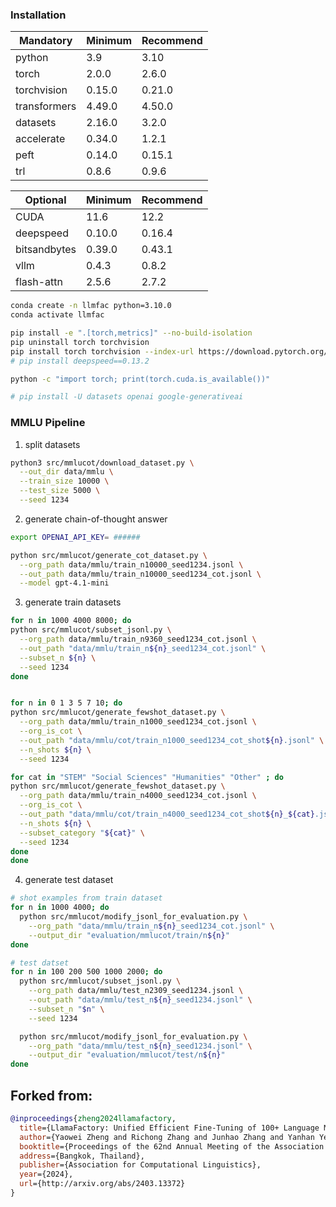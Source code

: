 
### Installation

| Mandatory    | Minimum | Recommend |
| ------------ | ------- | --------- |
| python       | 3.9     | 3.10      |
| torch        | 2.0.0   | 2.6.0     |
| torchvision  | 0.15.0  | 0.21.0    |
| transformers | 4.49.0  | 4.50.0    |
| datasets     | 2.16.0  | 3.2.0     |
| accelerate   | 0.34.0  | 1.2.1     |
| peft         | 0.14.0  | 0.15.1    |
| trl          | 0.8.6   | 0.9.6     |

| Optional     | Minimum | Recommend |
| ------------ | ------- | --------- |
| CUDA         | 11.6    | 12.2      |
| deepspeed    | 0.10.0  | 0.16.4    |
| bitsandbytes | 0.39.0  | 0.43.1    |
| vllm         | 0.4.3   | 0.8.2     |
| flash-attn   | 2.5.6   | 2.7.2     |


```bash
conda create -n llmfac python=3.10.0
conda activate llmfac

pip install -e ".[torch,metrics]" --no-build-isolation
pip uninstall torch torchvision
pip install torch torchvision --index-url https://download.pytorch.org/whl/cu126
# pip install deepspeed==0.13.2

python -c "import torch; print(torch.cuda.is_available())"

# pip install -U datasets openai google-generativeai
```

### MMLU Pipeline

1. split datasets
```bash
python3 src/mmlucot/download_dataset.py \
  --out_dir data/mmlu \
  --train_size 10000 \
  --test_size 5000 \
  --seed 1234
```

2. generate chain-of-thought answer
```bash
export OPENAI_API_KEY= ######

python src/mmlucot/generate_cot_dataset.py \
  --org_path data/mmlu/train_n10000_seed1234.jsonl \
  --out_path data/mmlu/train_n10000_seed1234_cot.jsonl \
  --model gpt-4.1-mini
```

3. generate train datasets
```bash
for n in 1000 4000 8000; do
python src/mmlucot/subset_jsonl.py \
  --org_path data/mmlu/train_n9360_seed1234_cot.jsonl \
  --out_path "data/mmlu/train_n${n}_seed1234_cot.jsonl" \
  --subset_n ${n} \
  --seed 1234
done


for n in 0 1 3 5 7 10; do
python src/mmlucot/generate_fewshot_dataset.py \
  --org_path data/mmlu/train_n1000_seed1234_cot.jsonl \
  --org_is_cot \
  --out_path "data/mmlu/cot/train_n1000_seed1234_cot_shot${n}.jsonl" \
  --n_shots ${n} \
  --seed 1234

for cat in "STEM" "Social Sciences" "Humanities" "Other" ; do
python src/mmlucot/generate_fewshot_dataset.py \
  --org_path data/mmlu/train_n4000_seed1234_cot.jsonl \
  --org_is_cot \
  --out_path "data/mmlu/cot/train_n4000_seed1234_cot_shot${n}_${cat}.jsonl" \
  --n_shots ${n} \
  --subset_category "${cat}" \
  --seed 1234
done
done
```

4. generate test dataset
```bash
# shot examples from train dataset
for n in 1000 4000; do
  python src/mmlucot/modify_jsonl_for_evaluation.py \
    --org_path "data/mmlu/train_n${n}_seed1234_cot.jsonl" \
    --output_dir "evaluation/mmlucot/train/n${n}"
done

# test datset
for n in 100 200 500 1000 2000; do
  python src/mmlucot/subset_jsonl.py \
    --org_path data/mmlu/test_n2309_seed1234.jsonl \
    --out_path "data/mmlu/test_n${n}_seed1234.jsonl" \
    --subset_n "$n" \
    --seed 1234

  python src/mmlucot/modify_jsonl_for_evaluation.py \
    --org_path "data/mmlu/test_n${n}_seed1234.jsonl" \
    --output_dir "evaluation/mmlucot/test/n${n}"
done
```


## Forked from:

```bibtex
@inproceedings{zheng2024llamafactory,
  title={LlamaFactory: Unified Efficient Fine-Tuning of 100+ Language Models},
  author={Yaowei Zheng and Richong Zhang and Junhao Zhang and Yanhan Ye and Zheyan Luo and Zhangchi Feng and Yongqiang Ma},
  booktitle={Proceedings of the 62nd Annual Meeting of the Association for Computational Linguistics (Volume 3: System Demonstrations)},
  address={Bangkok, Thailand},
  publisher={Association for Computational Linguistics},
  year={2024},
  url={http://arxiv.org/abs/2403.13372}
}
```